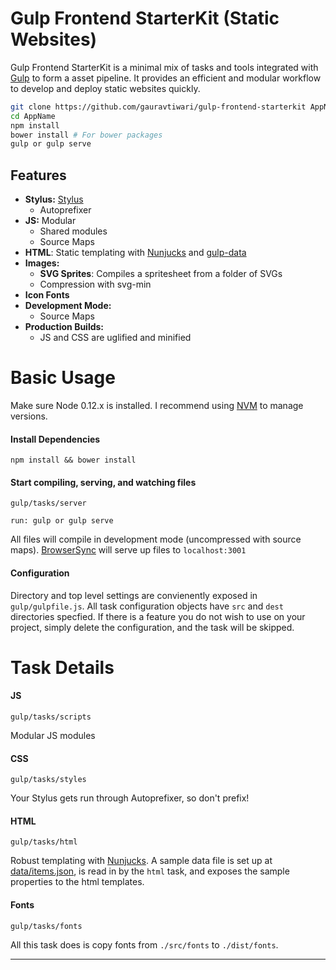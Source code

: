 # Gulp Frontend StarterKit (Static Websites)

Gulp Frontend StarterKit is a minimal mix of tasks and tools integrated with [Gulp](http://gulpjs.com/) to form a asset pipeline. It provides an efficient and modular workflow to develop and deploy static websites quickly.


```bash
git clone https://github.com/gauravtiwari/gulp-frontend-starterkit AppName
cd AppName
npm install
bower install # For bower packages
gulp or gulp serve
```

## Features
- **Stylus:** [Stylus](http://stylus-lang.com/)
  - Autoprefixer
- **JS:** Modular
  - Shared modules
  - Source Maps
- **HTML**: Static templating with [Nunjucks](https://mozilla.github.io/nunjucks/) and [gulp-data](https://github.com/colynb/gulp-data)
- **Images:**
  - **SVG Sprites**: Compiles a spritesheet from a folder of SVGs
  - Compression with svg-min
- **Icon Fonts**
- **Development Mode:**
  - Source Maps
- **Production Builds:**
  - JS and CSS are uglified and minified

# Basic Usage
Make sure Node 0.12.x is installed. I recommend using [NVM](https://github.com/creationix/nvm) to manage versions.

#### Install Dependencies
```
npm install && bower install
```

#### Start compiling, serving, and watching files
```
gulp/tasks/server

run: gulp or gulp serve

```

All files will compile in development mode (uncompressed with source maps). [BrowserSync](http://www.browsersync.io/) will serve up files to `localhost:3001`

#### Configuration
Directory and top level settings are convienently exposed in `gulp/gulpfile.js`. All task configuration objects have `src` and `dest` directories specfied. If there is a feature you do not wish to use on your project, simply delete the configuration, and the task will be skipped.

# Task Details

#### JS
```
gulp/tasks/scripts
```
Modular JS modules

#### CSS
```
gulp/tasks/styles
```
Your Stylus gets run through Autoprefixer, so don't prefix!

#### HTML
```
gulp/tasks/html
```
Robust templating with [Nunjucks](https://mozilla.github.io/nunjucks/). A sample data file is set up at [data/items.json](data/items.json), is read in by the `html` task, and exposes the sample properties to the html templates.

#### Fonts
```
gulp/tasks/fonts
```
All this task does is copy fonts from `./src/fonts` to `./dist/fonts`.

***
